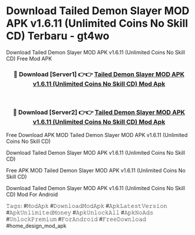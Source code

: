 # Download Tailed Demon Slayer MOD APK v1.6.11 (Unlimited Coins No Skill CD) Terbaru - gt4wo
Download Tailed Demon Slayer MOD APK v1.6.11 (Unlimited Coins No Skill CD) Free Mod APK

<div align="center">
<h3>🔴 Download [Server1] 👉👉 <a href="https://apk-comot.site?title=Tailed_Demon_Slayer_MOD_APK_v1.6.11_(Unlimited_Coins_No_Skill_CD)">Tailed Demon Slayer MOD APK v1.6.11 (Unlimited Coins No Skill CD) Mod Apk</a></h3><br>

<h3>🔴 Download [Server2] 👉👉 <a href="https://apk-comot.site?title=Tailed_Demon_Slayer_MOD_APK_v1.6.11_(Unlimited_Coins_No_Skill_CD)">Tailed Demon Slayer MOD APK v1.6.11 (Unlimited Coins No Skill CD) Mod Apk</a></h3>
</div>


Free Download APK MOD Tailed Demon Slayer MOD APK v1.6.11 (Unlimited Coins No Skill CD)

Download Tailed Demon Slayer MOD APK v1.6.11 (Unlimited Coins No Skill CD) 

Free APK MOD Tailed Demon Slayer MOD APK v1.6.11 (Unlimited Coins No Skill CD) 

Download Tailed Demon Slayer MOD APK v1.6.11 (Unlimited Coins No Skill CD) Mod For Android

𝚃𝚊𝚐𝚜: #𝙼𝚘𝚍𝙰𝚙𝚔 #𝙳𝚘𝚠𝚗𝚕𝚘𝚊𝚍𝙼𝚘𝚍𝙰𝚙𝚔 #𝙰𝚙𝚔𝙻𝚊𝚝𝚎𝚜𝚝𝚅𝚎𝚛𝚜𝚒𝚘𝚗 #𝙰𝚙𝚔𝚄𝚗𝚕𝚒𝚖𝚒𝚝𝚎𝚍𝙼𝚘𝚗𝚎𝚢 #𝙰𝚙𝚔𝚄𝚗𝚕𝚘𝚌𝚔𝙰𝚕𝚕 #𝙰𝚙𝚔𝙽𝚘𝙰𝚍𝚜 #𝚄𝚗𝚕𝚘𝚌𝚔𝙿𝚛𝚎𝚖𝚒𝚞𝚖 #𝙵𝚘𝚛𝙰𝚗𝚍𝚛𝚘𝚒𝚍 #𝙵𝚛𝚎𝚎𝙳𝚘𝚠𝚗𝚕𝚘𝚊𝚍 #home_design_mod_apk
